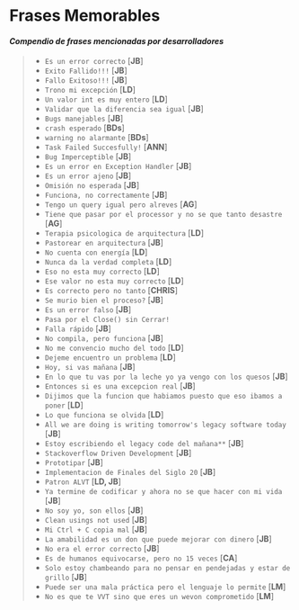 # Frases Memorables

#### *Compendio de frases mencionadas por desarrolladores*

> - `Es un error correcto` [**JB**]
> - `Exito Fallido!!!` [**JB**]
> - `Fallo Exitoso!!!` [**JB**]
> - `Trono mi excepción` [**LD**]
> - `Un valor int es muy entero` [**LD**]
> - `Validar que la diferencia sea igual` [**JB**]
> - `Bugs manejables` [**JB**]
> - `crash esperado` [**BDs**]
> - `warning no alarmante` [**BDs**]
> - `Task Failed Succesfully!` [**ANN**]
> - `Bug Imperceptible` [**JB**]
> - `Es un error en Exception Handler` [**JB**]
> - `Es un error ajeno` [**JB**]
> - `Omisión no esperada` [**JB**]
> - `Funciona, no correctamente` [**JB**]
> - `Tengo un query igual pero alreves` [**AG**]
> - `Tiene que pasar por el processor y no se que tanto desastre` [**AG**]
> - `Terapia psicologica de arquitectura` [**LD**]
> - `Pastorear en arquitectura` [**JB**]
> - `No cuenta con energía` [**LD**]
> - `Nunca da la verdad completa` [**LD**]
> - `Eso no esta muy correcto` [**LD**]
> - `Ese valor no esta muy correcto` [**LD**]
> - `Es correcto pero no tanto` [**CHRIS**]
> - `Se murio bien el proceso?` [**JB**]
> - `Es un error falso` [**JB**]
> - `Pasa por el Close() sin Cerrar!`
> - `Falla rápido` [**JB**]
> - `No compila, pero funciona` [**JB**]
> - `No me convencio mucho del todo` [**LD**]
> - `Dejeme encuentro un problema` [**LD**]
> - `Hoy, si vas mañana` [**JB**]
> - `En lo que tu vas por la leche yo ya vengo con los quesos` [**JB**]
> - `Entonces si es una excepcion real` [**JB**]
> - `Dijimos que la funcion que habiamos puesto que eso ibamos a poner` [**LD**]
> - `Lo que funciona se olvida` [**LD**]
> - `All we are doing is writing tomorrow's legacy software today` [**JB**]
> - `Estoy escribiendo el legacy code del mañana**` [**JB**]
> - `Stackoverflow Driven Development` [**JB**]
> - `Prototipar` [**JB**]
> - `Implementacion de Finales del Siglo 20` [**JB**]
> - `Patron ALVT` [**LD, JB**]
> - `Ya termine de codificar y ahora no se que hacer con mi vida` [**JB**]
> - `No soy yo, son ellos` [**JB**]
> - `Clean usings not used` [**JB**]
> - `Mi Ctrl + C copia mal` [**JB**]
> - `La amabilidad es un don que puede mejorar con dinero` [**JB**]
> - `No era el error correcto` [**JB**]
> - `Es de humanos equivocarse, pero no 15 veces` [**CA**]
> - `Solo estoy chambeando para no pensar en pendejadas y estar de grillo` [**JB**]
> - `Puede ser una mala práctica pero el lenguaje lo permite` [**LM**]
> - `No es que te VVT sino que eres un wevon comprometido` [**LM**]